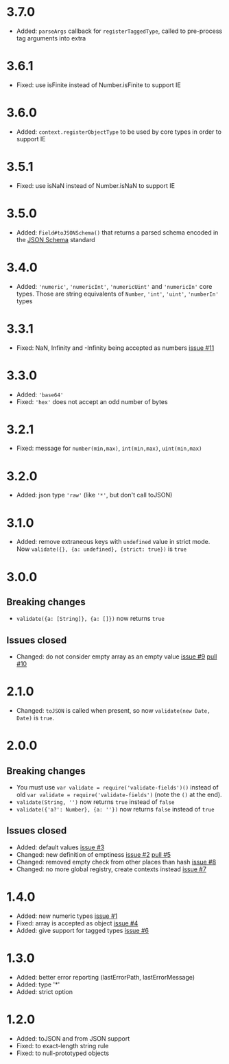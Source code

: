 # 3.7.0
* Added: `parseArgs` callback for `registerTaggedType`, called to pre-process tag arguments into extra

# 3.6.1
* Fixed: use isFinite instead of Number.isFinite to support IE

# 3.6.0
* Added: `context.registerObjectType` to be used by core types in order to support IE

# 3.5.1
* Fixed: use isNaN instead of Number.isNaN to support IE

# 3.5.0
* Added: `Field#toJSONSchema()` that returns a parsed schema encoded in the [JSON Schema](http://json-schema.org/) standard

# 3.4.0
* Added: `'numeric'`, `'numericInt'`, `'numericUint'` and `'numericIn'` core types. Those are string equivalents of `Number`, `'int'`, `'uint'`, `'numberIn'` types

# 3.3.1
* Fixed: NaN, Infinity and -Infinity being accepted as numbers [issue #11](https://github.com/clubedaentrega/validate-fields/issues/11)

# 3.3.0
* Added: `'base64'`
* Fixed: `'hex'` does not accept an odd number of bytes

# 3.2.1
* Fixed: message for `number(min,max)`, `int(min,max)`, `uint(min,max)`

# 3.2.0
* Added: json type `'raw'` (like `'*'`, but don't call toJSON)

# 3.1.0
* Added: remove extraneous keys with `undefined` value in strict mode. Now `validate({}, {a: undefined}, {strict: true})` is `true`

# 3.0.0
## Breaking changes
* `validate({a: [String]}, {a: []})` now returns `true`

## Issues closed
*  Changed: do not consider empty array as an empty value [issue #9](https://github.com/clubedaentrega/validate-fields/issues/9) [pull #10](https://github.com/clubedaentrega/validate-fields/pull/10)

# 2.1.0
* Changed: `toJSON` is called when present, so now `validate(new Date, Date)` is `true`.

# 2.0.0
## Breaking changes
* You must use `var validate = require('validate-fields')()` instead of old `var validate = require('validate-fields')` (note the `()` at the end).
* `validate(String, '')` now returns `true` instead of `false`
* `validate({'a?': Number}, {a: ''})` now returns `false` instead of `true`

## Issues closed
* Added: default values [issue #3](https://github.com/clubedaentrega/validate-fields/issues/3)
* Changed: new definition of emptiness [issue #2](https://github.com/clubedaentrega/validate-fields/issues/2) [pull #5](https://github.com/clubedaentrega/validate-fields/pull/5)
* Changed: removed empty check from other places than hash [issue #8](https://github.com/clubedaentrega/validate-fields/issues/8)
* Changed: no more global registry, create contexts instead [issue #7](https://github.com/clubedaentrega/validate-fields/issues/7)

# 1.4.0
* Added: new numeric types [issue #1](https://github.com/clubedaentrega/validate-fields/issues/1)
* Fixed: array is accepted as object [issue #4](https://github.com/clubedaentrega/validate-fields/issues/4)
* Added: give support for tagged types [issue #6](https://github.com/clubedaentrega/validate-fields/issues/6)

# 1.3.0
* Added: better error reporting (lastErrorPath, lastErrorMessage)
* Added: type '*'
* Added: strict option

# 1.2.0
* Added: toJSON and from JSON support
* Fixed: to exact-length string rule
* Fixed: to null-prototyped objects